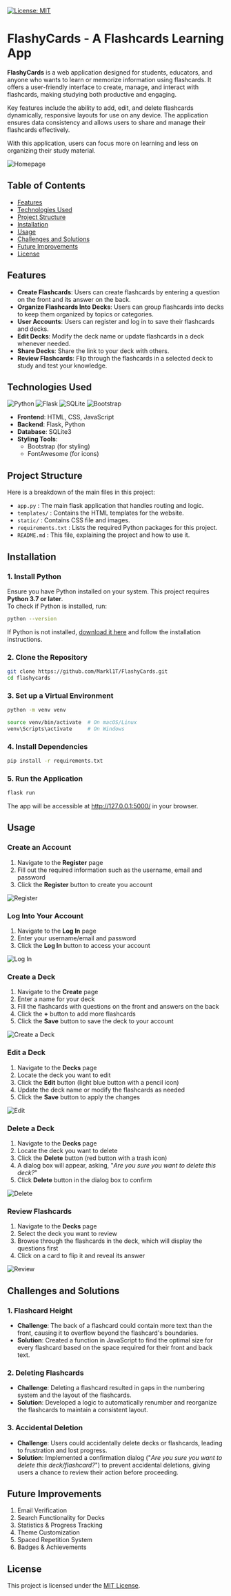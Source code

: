 [![License: MIT](https://img.shields.io/badge/License-MIT-blue.svg)](https://opensource.org/licenses/MIT)
# **FlashyCards - A Flashcards Learning App**
**FlashyCards** is a web application designed for students, educators, and anyone who wants to learn or memorize information using flashcards. It offers a user-friendly interface to create, manage, and interact with flashcards, making studying both productive and engaging.

Key features include the ability to add, edit, and delete flashcards dynamically, responsive layouts for use on any device. The application ensures data consistency and allows users to share and manage their flashcards effectively.

With this application, users can focus more on learning and less on organizing their study material.

![Homepage](static/screenshots/homepage.png)

## Table of Contents
- [Features](#features)
- [Technologies Used](#technologies-used)
- [Project Structure](#project-structure)
- [Installation](#installation)
- [Usage](#usage)
- [Challenges and Solutions](#challenges-and-solutions)
- [Future Improvements](#future-improvements)
- [License](#license)

## Features
- **Create Flashcards**: Users can create flashcards by entering a question on the front and its answer on the back.
- **Organize Flashcards Into Decks**: Users can group flashcards into decks to keep them organized by topics or categories.
- **User Accounts**: Users can register and log in to save their flashcards and decks.
- **Edit Decks**: Modify the deck name or update flashcards in a deck whenever needed.
- **Share Decks**: Share the link to your deck with others.
- **Review Flashcards**: Flip through the flashcards in a selected deck to study and test your knowledge.

## Technologies Used

![Python](https://img.shields.io/badge/Python-3.10-blue)
![Flask](https://img.shields.io/badge/Flask-2.2-lightgrey)
![SQLite](https://img.shields.io/badge/Database-SQLite-blue)
![Bootstrap](https://img.shields.io/badge/Bootstrap-5-purple)

- **Frontend**: HTML, CSS, JavaScript
- **Backend**: Flask, Python
- **Database**: SQLite3
- **Styling Tools**:
  - Bootstrap (for styling)
  - FontAwesome (for icons)

## Project Structure
Here is a breakdown of the main files in this project:
- `app.py` : The main flask application that handles routing and logic.
- `templates/` : Contains the HTML templates for the website.
- `static/` : Contains CSS file and images.
- `requirements.txt` : Lists the required Python packages for this project.
- `README.md` : This file, explaining the project and how to use it.

## Installation
### 1. Install Python
Ensure you have Python installed on your system. This project requires **Python 3.7 or later**.  
To check if Python is installed, run:
```bash
python --version
```
If Python is not installed, [download it here](https://www.python.org/downloads/) and follow the installation instructions.
### 2. Clone the Repository
```bash
git clone https://github.com/Markl1T/FlashyCards.git
cd flashycards
```
### 3. Set up a Virtual Environment
```bash
python -m venv venv  
```
```bash
source venv/bin/activate  # On macOS/Linux  
venv\Scripts\activate     # On Windows
```
### 4. Install Dependencies
```bash
pip install -r requirements.txt
```
### 5. Run the Application
```bash
flask run
```
The app will be accessible at http://127.0.0.1:5000/ in your browser.

## Usage
### Create an Account
1. Navigate to the **Register** page
2. Fill out the required information such as the username, email and password
3. Click the **Register** button to create you account

![Register](static/screenshots/register.png)

### Log Into Your Account
1. Navigate to the **Log In** page
2. Enter your username/email and password
3. Click the **Log In** button to access your account

![Log In](static/screenshots/log-in.png)

### Create a Deck
1. Navigate to the **Create** page
2. Enter a name for your deck
3. Fill the flashcards with questions on the front and answers on the back
4. Click the **+** button to add more flashcards
5. Click the **Save** button to save the deck to your account

![Create a Deck](static/screenshots/create-a-deck.png)

### Edit a Deck
1. Navigate to the **Decks** page
2. Locate the deck you want to edit
3. Click the **Edit** button (light blue button with a pencil icon)
4. Update the deck name or modify the flashcards as needed
5. Click the **Save** button to apply the changes

![Edit](static/screenshots/edit.png)

### Delete a Deck
1. Navigate to the **Decks** page
2. Locate the deck you want to delete
3. Click the **Delete** button (red button with a trash icon)
4. A dialog box will appear, asking, "*Are you sure you want to delete this deck?*"
5. Click **Delete** button in the dialog box to confirm

![Delete](static/screenshots/delete.png)

### Review Flashcards
1. Navigate to the **Decks** page
2. Select the deck you want to review
3. Browse through the flashcards in the deck, which will display the questions first
4. Click on a card to flip it and reveal its answer

![Review](static/screenshots/review.png)

## Challenges and Solutions
### 1. Flashcard Height
- **Challenge**: The back of a flashcard could contain more text than the front, causing it to overflow beyond the flashcard's boundaries.
- **Solution**: Created a function in JavaScript to find the optimal size for every flashcard based on the space required for their front and back text.
### 2. Deleting Flashcards
- **Challenge**: Deleting a flashcard resulted in gaps in the numbering system and the layout of the flashcards.
- **Solution**: Developed a logic to automatically renumber and reorganize the flashcards to maintain a consistent layout.
### 3. Accidental Deletion
- **Challenge**: Users could accidentally delete decks or flashcards, leading to frustration and lost progress.
- **Solution**: Implemented a confirmation dialog ("*Are you sure you want to delete this deck/flashcard?*") to prevent accidental deletions, giving users a chance to review their action before proceeding.

## Future Improvements
1. Email Verification
2. Search Functionality for Decks
3. Statistics & Progress Tracking
4. Theme Customization
5. Spaced Repetition System
6. Badges & Achievements

## License
This project is licensed under the [MIT License](LICENSE).